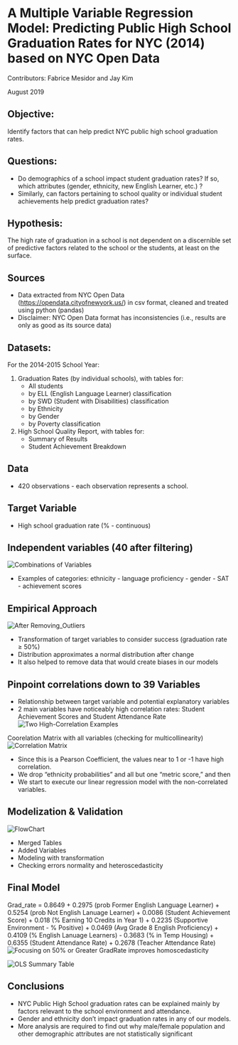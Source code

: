 # A Multiple Variable Regression Model: Predicting Public High School Graduation Rates for NYC (2014) based on NYC Open Data
Contributors: Fabrice Mesidor and Jay Kim

August 2019

## Objective:
Identify factors that can help predict NYC public high school graduation rates.

## Questions:
 * Do demographics of a school impact student graduation rates?  If so, which attributes (gender, ethnicity, new English Learner, etc.) ?
 * Similarly, can factors pertaining to school quality or individual student achievements help predict graduation rates?

## Hypothesis:
The high rate of graduation in a school is not dependent on a discernible set of predictive factors related to the school or the students, at least on the surface.

## Sources
 * Data extracted from NYC Open Data (https://opendata.cityofnewyork.us/) in csv format, cleaned and treated using python (pandas)
 * Disclaimer: NYC Open Data format has inconsistencies (i.e., results are only as good as its source data)

## Datasets:
For the 2014-2015 School Year:
1) Graduation Rates (by individual schools), with tables for:
   * All students
   * by ELL (English Language Learner) classification
   * by SWD (Student with Disabilities) classification
   * by Ethnicity
   * by Gender
   * by Poverty classification
2) High School Quality Report, with tables for:
   * Summary of Results
   * Student Achievement Breakdown

## Data
 * 420 observations - each observation represents a school.

## Target Variable
 * High school graduation rate (% - continuous)

## Independent variables (40 after filtering)
![Combinations of Variables](/Images/PairPlots.jpg "QuickView of Pairplots")
 * Examples of categories: ethnicity - language proficiency - gender - SAT - achievement scores

## Empirical Approach
![After Removing_Outliers](Images/Before_After.jpg "Removed Outliers")
 * Transformation of target variables to consider success 
(graduation rate ≥ 50%)
 * Distribution approximates a normal distribution after change
 * It also helped to remove data that would create biases in our models

## Pinpoint correlations down to 39 Variables
 * Relationship between target variable and potential explanatory variables
 * 2 main variables have noticeably high correlation rates: Student Achievement Scores and Student Attendance Rate
![Two High-Correlation Examples](Images/BestTwoExamples.jpg "Two High Correlations")

Coorelation Matrix with all variables (checking for multicollinearity)
![Correlation Matrix](/Images/MultiCollinearity.jpg "Multicollinearity Check")
 * Since this is a Pearson Coefficient, the values near to 1 or -1 have high correlation. 
 * We drop “ethnicity probabilities” and all but one “metric score,” and then
 * We start to execute our linear regression model with the non-correlated variables.

## Modelization & Validation
![FlowChart](/Images/TableFlowChart.jpg "Modelisation and Validation")

 * Merged Tables
 * Added Variables
 * Modeling with transformation
 * Checking errors normality and heteroscedasticity

## Final Model
Grad_rate = 0.8649 + 0.2975 (prob Former English Language Learner) + 0.5254 (prob Not English Lanuage Learner) + 0.0086 (Student Achievement Score) + 0.018 (% Earning 10 Credits in Year 1) + 0.2235 (Supportive Environment - % Positive) + 0.0469 (Avg Grade 8 English Proficiency) + 0.4109 (% English Lanuage Learners) - 0.3683 (% in Temp Housing) + 0.6355 (Student Attendance Rate) + 0.2678 (Teacher Attendance Rate)
![Focusing on 50% or Greater GradRate improves homoscedasticity](/Images/LinearRegressionAssumptions.jpg "Assumptions")


![OLS Summary Table](/Images/OLS_Results.jpg "OrdinaryLeastSquares")
## Conclusions
* NYC Public High School graduation rates can be explained mainly by factors relevant to the school environment and attendance.
 * Gender and ethnicity don’t impact graduation rates in any of our models.
 * More analysis are required to find out why male/female population and other demographic attributes are not statistically significant
